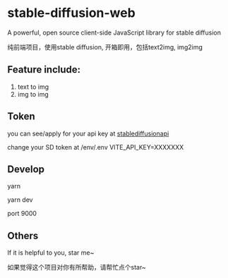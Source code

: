 # stable-diffusion-web
A powerful, open source client-side JavaScript library for stable diffusion

纯前端项目，使用stable diffusion, 开箱即用，包括text2img, img2img

## Feature include:

1. text to img
2. img to img


## Token
you can see/apply for your api key at [stablediffusionapi](https://stablediffusionapi.com/settings/api)

change your SD  token at /env/.env
VITE_API_KEY=XXXXXXX


## Develop
yarn

yarn dev

port 9000

## Others
If it is helpful to you, star me~ 

如果觉得这个项目对你有所帮助，请帮忙点个star~

